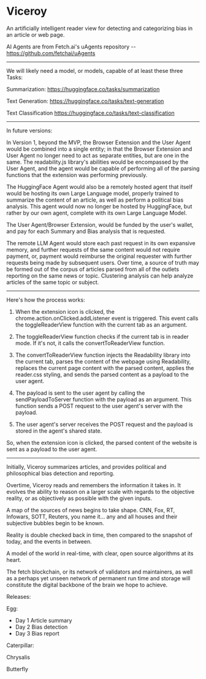 # Viceroy

An artificially intelligent reader view for detecting and categorizing bias in an article or web page.

AI Agents are from Fetch.ai's uAgents repository -- https://github.com/fetchai/uAgents

---

We will likely need a model, or models, capable of at least these three Tasks:

Summarization:
https://huggingface.co/tasks/summarization

Text Generation:
https://huggingface.co/tasks/text-generation

Text Classification
https://huggingface.co/tasks/text-classification


---

In future versions:

In Version 1, beyond the MVP, the Browser Extension and the User Agent would be combined into a single entity; in that the Browser Extension and User Agent no longer need to act as separate entities, but are one in the same. The readability.js library's abilities would be encompassed by the User Agent, and the agent would be capable of performing all of the parsing functions that the extension was performing previously.

The HuggingFace Agent would also be a remotely hosted agent that itself would be hosting its own Large Language model, properly trained to summarize the content of an article, as well as perform a political bias analysis. This agent would now no longer be hosted by HuggingFace, but rather by our own agent, complete with its own Large Language Model.

The User Agent/Browser Extension, would be funded by the user's wallet, and pay for each Summary and Bias analysis that is requested.

The remote LLM Agent would store each past request in its own expansive memory, and further requests of the same content would not require payment, or, payment would reimburse the original requester with further requests being made by subsequent users. Over time, a source of truth may be formed out of the corpus of articles parsed from all of the outlets reporting on the same news or topic. Clustering analysis can help analyze articles of the same topic or subject.


---

Here's how the process works:

1. When the extension icon is clicked, the chrome.action.onClicked.addListener event is triggered. This event calls the toggleReaderView function with the current tab as an argument.

2. The toggleReaderView function checks if the current tab is in reader mode. If it's not, it calls the convertToReaderView function.

3. The convertToReaderView function injects the Readability library into the current tab, parses the content of the webpage using Readability, replaces the current page content with the parsed content, applies the reader.css styling, and sends the parsed content as a payload to the user agent.

4. The payload is sent to the user agent by calling the sendPayloadToServer function with the payload as an argument. This function sends a POST request to the user agent's server with the payload.

5. The user agent's server receives the POST request and the payload is stored in the agent's shared state.

So, when the extension icon is clicked, the parsed content of the website is sent as a payload to the user agent.

---

Initially, Viceroy summarizes articles, and provides political and philosophical bias detection and reporting. 

Overtime, Viceroy reads and remembers the information it takes in. It evolves the ability to reason on a larger scale with regards to the objective reality, or as objectively as possible with the given inputs.

A map of the sources of news begins to take shape. CNN, Fox, RT, Infowars, SOTT, Reuters, you name it... any and all houses and their subjective bubbles begin to be known.

Reality is double checked back in time, then compared to the snapshot of today, and the events in between.

A model of the world in real-time, with clear, open source algorithms at its heart.

The fetch blockchain, or its network of validators and maintainers, as well as a perhaps yet unseen network of permanent run time and storage will constitute the digital backbone of the brain we hope to achieve.



Releases:

Egg:
- Day 1
    Article summary
- Day 2
    Bias detection
- Day 3
    Bias report

Caterpillar:



Chrysalis


Butterfly